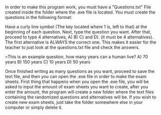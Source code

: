 In order to make this program work, you must have a "Questions.txt" File created inside the folder where the .exe file is located.
You must create the questions in the following format:

Have a curly line symbol (The key located where 1 is, left to that) at the beginning of each question. 
Next, type the question you want.
After that, proceed to type 4 alternatives, A) B) C) and D). (it must be 4 alternatives).
The first alternative is ALWAYS the correct one. This makes it easier for the teacher to just look at the questions.txt file and check the answers.

~This is an example question, how many years can a human live?
A) 70 years
B) 150 years
C) 10 years
D) 50 years

Once finished writing as many questions as you want, proceed to save the text file, and then you can open the .exe file in order to make the exam sheets.
First thing that happens when you open the .exe file, you will be asked to input the amount of exam sheets you want to create, after you enter the amount, the program will 
create a new folder where the text files containing the randomized questions and alternatives will be. If you wish to create new exam sheets, just take the folder somewhere
else in your computer or simply delete it.
